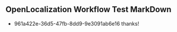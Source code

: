 ## OpenLocalization Workflow Test MarkDown
* 961a422e-36d5-47fb-8dd9-9e3091ab6e16 thanks!

<!--HONumber=Aug16_HO1-->


